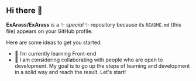 ## Hi there 👋


**ExArass/ExArass** is a ✨ _special_ ✨ repository because its `README.md` (this file) appears on your GitHub profile.

Here are some ideas to get you started:


- 🌱 I’m currently learning Front-end
- 👯 I am considering collaborating with people who are open to development. My goal is to go up the steps of learning and development in a solid way and reach the result. 
      Let's start!

